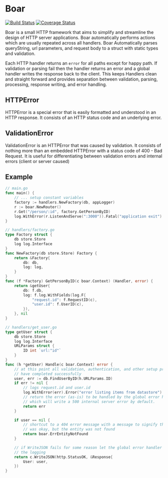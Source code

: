 # Boar

[![Build Status](https://travis-ci.org/blockloop/boar.svg?branch=master)](https://travis-ci.org/blockloop/boar)
[![Coverage Status](https://coveralls.io/repos/github/blockloop/boar/badge.svg?branch=master)](https://coveralls.io/github/blockloop/boar?branch=master)

Boar is a small HTTP framework that aims to simplify and streamline the design of HTTP server applications. Boar automatically performs actions which are usually repeated across all handlers. Boar Automatically parses queryString, url parameters, and request body to a struct with static types and validation.

Each HTTP handler returns an `error` for all paths except for happy path. If validation or parsing fail then the handler returns an error and a global handler writes the response back to the client. This keeps Handlers clean and straight forward and provides separation between validation, parsing, processing, response writing, and error handling. 

## HTTPError

HTTPError is a special error that is easily formatted and understood in an HTTP response. It consists of an HTTP status code and an underlying error. 

## ValidationError

ValidationError is an HTTPError that was caused by validation. It consists of nothing more than an embedded HTTPError with a status code of 400 - Bad Request. It is useful for differentiating between validation errors and internal errors (client or server caused)

## Example
```go
// main.go
func main() {
    // ... setup constant variables
    factory := handlers.NewFactory(db, appLogger)
    r := boar.NewRouter()
    r.Get("/person/:id", factory.GetPersonByID)
    log.WithError(r.ListenAndServe(":3000")).Fatal("application exit")
}

// handlers/factory.go
type Factory struct {
    db store.Store
    log log.Interface
}
func NewFactory(db store.Store) Factory {
    return &Factory{
        db: db,
        log: log,
    }
}
func (f *Factory) GetPersonByID(c boar.Context) (Handler, error) {
    return &getUser{
        db: f.db,
        log: f.log.WithFields(log.F{
            "request.id": f.RequestID(c),
            "user.id": f.UserID(c),
        }),
    }, nil
}

// handlers/get_user.go
type getUser struct {
    db store.Store
    log log.Interface
    URLParams struct {
        ID int `url:"id"`
    }
}
func (h *getUser) Handle(c boar.Context) error {
    // at this point all validation, authentication, and other setup processes
    // have completed successfully
    user, err := db.FindUserByID(h.URLParams.ID)
    if err != nil {
        // logs request.id and user.id
        log.WithError(err).Error("error listing items from datastore")
        // return the error (as-is) to be handled by the global error handler
        // which will write a 500 internal server error by default.
        return err
    }

    if user == nil {
        // shortcut to a 404 error message with a message to signify that the route
        // was okay, but the entity was not found
        return boar.ErrEntityNotFound
    }

    // if WriteJSON fails for some reason let the global error handler handle
    // the logging
    return c.WriteJSON(http.StatusOK, &Response{
        User: user,
    })
}
```

